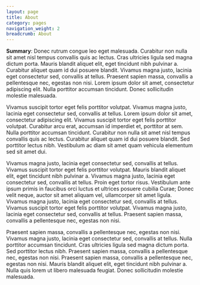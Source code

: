 ```yaml
---
layout: page
title: About
category: pages
navigation_weight: 2
breadcrumb: About
---
```


**Summary**: Donec rutrum congue leo eget malesuada. Curabitur non nulla sit amet nisl tempus convallis quis ac lectus. Cras ultricies ligula sed magna dictum porta. Mauris blandit aliquet elit, eget tincidunt nibh pulvinar a. Curabitur aliquet quam id dui posuere blandit. Vivamus magna justo, lacinia eget consectetur sed, convallis at tellus. Praesent sapien massa, convallis a pellentesque nec, egestas non nisi. Lorem ipsum dolor sit amet, consectetur adipiscing elit. Nulla porttitor accumsan tincidunt. Donec sollicitudin molestie malesuada.

Vivamus suscipit tortor eget felis porttitor volutpat. Vivamus magna justo, lacinia eget consectetur sed, convallis at tellus. Lorem ipsum dolor sit amet, consectetur adipiscing elit. Vivamus suscipit tortor eget felis porttitor volutpat. Curabitur arcu erat, accumsan id imperdiet et, porttitor at sem. Nulla porttitor accumsan tincidunt. Curabitur non nulla sit amet nisl tempus convallis quis ac lectus. Curabitur aliquet quam id dui posuere blandit. Sed porttitor lectus nibh. Vestibulum ac diam sit amet quam vehicula elementum sed sit amet dui.

Vivamus magna justo, lacinia eget consectetur sed, convallis at tellus. Vivamus suscipit tortor eget felis porttitor volutpat. Mauris blandit aliquet elit, eget tincidunt nibh pulvinar a. Vivamus magna justo, lacinia eget consectetur sed, convallis at tellus. Proin eget tortor risus. Vestibulum ante ipsum primis in faucibus orci luctus et ultrices posuere cubilia Curae; Donec velit neque, auctor sit amet aliquam vel, ullamcorper sit amet ligula. Vivamus magna justo, lacinia eget consectetur sed, convallis at tellus. Vivamus suscipit tortor eget felis porttitor volutpat. Vivamus magna justo, lacinia eget consectetur sed, convallis at tellus. Praesent sapien massa, convallis a pellentesque nec, egestas non nisi.

Praesent sapien massa, convallis a pellentesque nec, egestas non nisi. Vivamus magna justo, lacinia eget consectetur sed, convallis at tellus. Nulla porttitor accumsan tincidunt. Cras ultricies ligula sed magna dictum porta. Sed porttitor lectus nibh. Praesent sapien massa, convallis a pellentesque nec, egestas non nisi. Praesent sapien massa, convallis a pellentesque nec, egestas non nisi. Mauris blandit aliquet elit, eget tincidunt nibh pulvinar a. Nulla quis lorem ut libero malesuada feugiat. Donec sollicitudin molestie malesuada.
